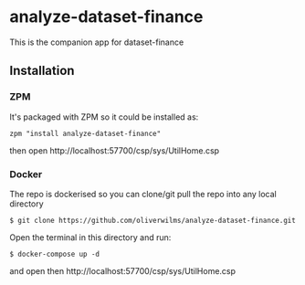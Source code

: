 # analyze-dataset-finance
This is the companion app for dataset-finance

## Installation 

### ZPM
It's packaged with ZPM so it could be installed as:
```
zpm "install analyze-dataset-finance"
```
then open http://localhost:57700/csp/sys/UtilHome.csp


### Docker
The repo is dockerised so you can clone/git pull the repo into any local directory

```
$ git clone https://github.com/oliverwilms/analyze-dataset-finance.git
```

Open the terminal in this directory and run:

```
$ docker-compose up -d
```
and open then http://localhost:57700/csp/sys/UtilHome.csp
